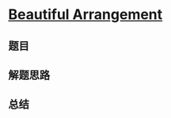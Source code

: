 # [Beautiful Arrangement](https://leetcode.com/problems/beautiful-arrangement/)

## 题目


## 解题思路


## 总结


